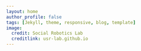 ```yaml
---
layout: home
author_profile: false
tags: [Jekyll, theme, responsive, blog, template]
image:
  credit: Social Robotics Lab
  creditlink: usr-lab.github.io
---
```

